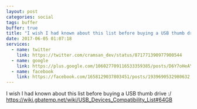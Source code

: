 ```yaml
---
layout: post
categories: social
tags: buffer
buffer: true
title: "I wish I had known about this list before buying a USB thumb drive :/"
date: 2017-06-05 01:07:18
services: 
  - name: twitter
    link: https://twitter.com/cramsan_dev/status/871771390977900544
  - name: google
    link: https://plus.google.com/106027709116533359385/posts/D6Y7oHeAYPN
  - name: facebook
    link: https://facebook.com/1658129037803451/posts/1939690532980632
---
```

I wish I had known about this list before buying a USB thumb drive :/ <br />
<a class="url" href="https://wiki.gbatemp.net/wiki/USB_Devices_Compatibility_List#64GB" rel="external nofollow" target="_blank">https://wiki.gbatemp.net/wiki/USB_Devices_Compatibility_List#64GB</a>
